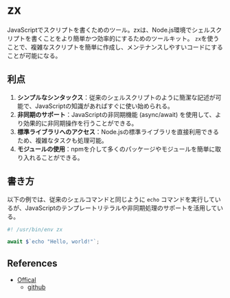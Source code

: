 # zx

JavaScriptでスクリプトを書くためのツール。zxは、Node.js環境でシェルスクリプトを書くことをより簡単かつ効率的にするためのツールキット。
`zx`を使うことで、複雑なスクリプトを簡単に作成し、メンテナンスしやすいコードにすることが可能になる。

## 利点

1. **シンプルなシンタックス**：従来のシェルスクリプトのように簡潔な記述が可能で、JavaScriptの知識があればすぐに使い始められる。
2. **非同期のサポート**：JavaScriptの非同期機能 (async/await) を使用して、より効果的に非同期操作を行うことができる。
3. **標準ライブラリへのアクセス**：Node.jsの標準ライブラリを直接利用できるため、複雑なタスクも処理可能。
4. **モジュールの使用**：npmを介して多くのパッケージやモジュールを簡単に取り入れることができる。

## 書き方

以下の例では、従来のシェルコマンドと同じように `echo` コマンドを実行しているが、JavaScriptのテンプレートリテラルや非同期処理のサポートを活用している。

```javascript
#! /usr/bin/env zx

await $`echo "Hello, world!"`;
```

## References

- [Offical](https://google.github.io/zx/)
  - [github](https://github.com/google/zx)
